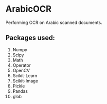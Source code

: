 # ArabicOCR
Performing OCR on Arabic scanned documents.

## Packages used:

1. Numpy
2. Scipy
3. Math
4. Operator
5. OpenCV
6. Scikit-Learn
7. Scikit-Image
8. Pickle
9. Pandas
10. glob





